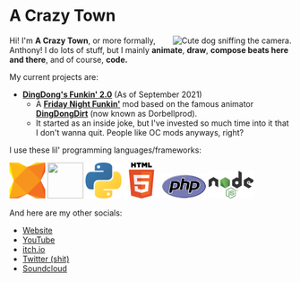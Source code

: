 # **A Crazy Town**
<img align="right" src="https://user-images.githubusercontent.com/47027981/147223424-495d48c3-81d9-4228-8d6b-25d687bfec35.png" alt="Cute dog sniffing the camera.">

Hi! I'm **A Crazy Town**, or more formally, Anthony! I do lots of stuff, but I mainly **animate**, **draw**, **compose beats here and there**, and of course, **code.**

My current projects are:
- **[DingDong's Funkin' 2.0](https://gamebanana.com/mods/301335)** (As of September 2021)
  - A **[Friday Night Funkin'](https://www.newgrounds.com/portal/view/770371)** mod based on the famous animator **[DingDongDirt](https://www.youtube.com/c/DingDongDirt)** (now known as Dorbellprod).
  - It started as an inside joke, but I've invested so much time into it that I don't wanna quit. People like OC mods anyways, right?

I use these lil' programming languages/frameworks:
<div>
  <a href="https://haxe.org"><img width="64" height="64" src="haxe.png"></a>
  <a href="https://haxeflixel.com"><img width="64" height="64" src="haxeflixel.svg"></a>
  <a href="https://python.org"><img width="64" height="64" src="pypy.png"></a>
  <a href="https://en.wikipedia.org/wiki/HTML5"><img width="64" height="64" src="html5.png"></a>
  <a href="https://php.net"><img width="80" height="43" src="php.png"></a>
  <a href="https://nodejs.org"><img width="80" height="49" src="njs.png"></a>
</div>

And here are my other socials:
- [Website](https://acrazytown.com/)
- [YouTube](https://youtube.com/c/acrazytown)
- [itch.io](https://acrazytown.itch.io/)
- [Twitter (shit)](https://twitter.com/acrazytown)
- [Soundcloud](https://soundcloud.com/a-crazy-town)
